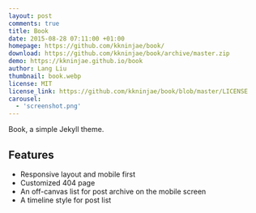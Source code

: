 ```yaml
---
layout: post
comments: true
title: Book
date: 2015-08-28 07:11:00 +01:00
homepage: https://github.com/kkninjae/book/
download: https://github.com/kkninjae/book/archive/master.zip
demo: https://kkninjae.github.io/book
author: Lang Liu
thumbnail: book.webp
license: MIT
license_link: https://github.com/kkninjae/book/blob/master/LICENSE
carousel:
  - 'screenshot.png'
---
```


Book, a simple Jekyll theme.

## Features

* Responsive layout and mobile first
* Customized 404 page
* An off-canvas list for post archive on the mobile screen
* A timeline style for post list
